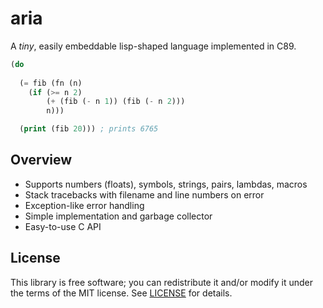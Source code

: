 # aria
A *tiny*, easily embeddable lisp-shaped language implemented in C89.

```lisp
(do
  
  (= fib (fn (n)
    (if (>= n 2)
        (+ (fib (- n 1)) (fib (- n 2)))
        n)))

  (print (fib 20))) ; prints 6765
```


## Overview
* Supports numbers (floats), symbols, strings, pairs, lambdas, macros
* Stack tracebacks with filename and line numbers on error
* Exception-like error handling
* Simple implementation and garbage collector
* Easy-to-use C API


## License
This library is free software; you can redistribute it and/or modify it under
the terms of the MIT license. See [LICENSE](LICENSE) for details.
